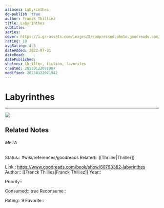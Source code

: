 ```yaml
---
aliases: Labyrinthes
dg-publish: true
author: Franck Thilliez
title: Labyrinthes
subtitle: 
series: 
cover: https://i.gr-assets.com/images/S/compressed.photo.goodreads.com/books/1649273730l/60763382._SX318_.jpg
rating: 10
avgRating: 4.3
dateAdded: 2022-07-21
dateRead: 
datePublished: 
shelves: thriller, fiction, favorites
created: 20230122071907
modified: 20230122071942
---
```

# Labyrinthes
---
![](https://i.gr-assets.com/images/S/compressed.photo.goodreads.com/books/1649273730l/60763382._SX318_.jpg)

## Related Notes




###### META
Status:: #wiki/references/goodreads
Related:: [[Thriller\|Thriller]]

Link:: https://www.goodreads.com/book/show/60763382-labyrinthes
Author:: [[Franck Thilliez\|Franck Thilliez]]
Year:: 

Priority:: 

Consumed:: true
Reconsume:: 

Rating:: 9
Favorite:: 
